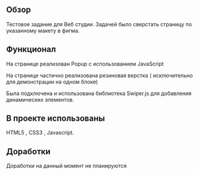 <h2>Обзор</h2>
Тестовое задание для Веб студии.
Задачей было сверстать страницу по указанному макету в фигма. 
<h2>Функционал</h2>
На странице реализован Popup с использованием JavaScript

На странице частично реализована резиновая верстка ( исключительно для демонстрации на одном блоке) 

Была подключена и использована библиотека Swiper.js для добавления динамических элементов. 

<h2>В проекте использованы</h2>
  HTML5 , CSS3 , Javascript.

<h2> Доработки </h2>
Доработки на данный момент не планируются
